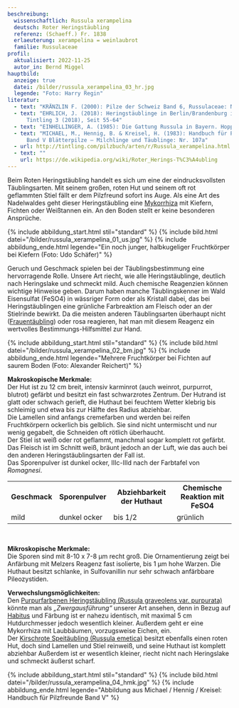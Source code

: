 ```yaml
---
beschreibung:
  wissenschaftlich: Russula xerampelina
  deutsch: Roter Heringstäubling
  referenz: (Schaeff.) Fr. 1838
  erlaeuterung: xerampelina = weinlaubrot
  familie: Russulaceae
profil:
  aktualisiert: 2022-11-25
  autor_in: Bernd Miggel
hauptbild:
  anzeige: true
  datei: /bilder/russula_xerampelina_03_hr.jpg
  legende: "Foto: Harry Regin"
literatur:
  - text: "KRÄNZLIN F. (2000): Pilze der Schweiz Band 6, Russulaceae: Nr. 217"
  - text: "EHRLICH, J. (2018): Heringstäublinge in Berlin/Brandenburg in: Der
      Tintling 3 (2018), Seit 55-64"
  - text: "EINHELLINGER, A. (1985): Die Gattung Russula in Bayern. Hoppea 43: Nr. 54"
  - text: "MICHAEL, M., Hennig, B. & Kreisel, H. (1983): Handbuch für Pilzfreunde
      Band V Blätterpilze – Milchlinge und Täublinge: Nr. 107a"
  - url: http://tintling.com/pilzbuch/arten/r/Russula_xerampelina.html
  - text: ""
    url: https://de.wikipedia.org/wiki/Roter_Herings-T%C3%A4ubling
---
```

Beim Roten Heringstäubling handelt es sich um eine der eindrucksvollsten Täublingsarten. Mit seinem großen, roten Hut und seinem oft rot geflammten Stiel fällt er dem Pilzfreund sofort ins Auge. Als eine Art des Nadelwaldes geht dieser Heringstäubling eine [Mykorrhiza](Mykorrhiza "Glossar") mit Kiefern, Fichten oder Weißtannen ein. An den Boden stellt er keine besonderen Ansprüche.

{% include abbildung_start.html stil="standard" %}
{% include bild.html datei="/bilder/russula_xerampelina_01_us.jpg" %}
{% include abbildung_ende.html legende="Ein noch junger, halbkugeliger Fruchtkörper bei Kiefern (Foto: Udo Schäfer)" %}

Geruch und Geschmack spielen bei der Täublingsbestimmung eine hervorragende Rolle. Unsere Art riecht, wie alle Heringstäublinge, deutlich nach Heringslake und schmeckt mild. Auch chemische Reagenzien können wichtige Hinweise geben. Darum haben manche Täublingskenner im Wald Eisensulfat (FeSO4) in wässriger Form oder als Kristall dabei, das bei Heringstäublingen eine grünliche Farbreaktion am Fleisch oder an der Stielrinde bewirkt. Da die meisten anderen Täublingsarten überhaupt nicht ([Frauentäubling](/pilze/russula-vesca-frauentäubling)) oder rosa reagieren, hat man mit diesem Reagenz ein wertvolles Bestimmungs-Hilfsmittel zur Hand.

{% include abbildung_start.html stil="standard" %}
{% include bild.html datei="/bilder/russula_xerampelina_02_bm.jpg" %}
{% include abbildung_ende.html legende="Mehrere Fruchtkörper bei Fichten auf saurem Boden (Foto: Alexander Reichert)" %}

**Makroskopische Merkmale:**\
Der Hut ist zu 12 cm breit, intensiv karminrot (auch weinrot, purpurrot, blutrot) gefärbt und besitzt ein fast schwarzrotes Zentrum. Der Hutrand ist glatt oder schwach gerieft, die Huthaut bei feuchtem Wetter klebrig bis schleimig und etwa bis zur Hälfte des Radius abziehbar.\
Die Lamellen sind anfangs cremefarben und werden bei reifen Fruchtkörpern ockerlich bis gelblich. Sie sind nicht untermischt und nur wenig gegabelt, die Schneiden oft rötlich überhaucht.\
Der Stiel ist weiß oder rot geflammt, manchmal sogar komplett rot gefärbt.\
Das Fleisch ist im Schnitt weiß, bräunt jedoch an der Luft, wie das auch bei den anderen Heringstäublingsarten der Fall ist.\
Das Sporenpulver ist dunkel ocker, IIIc-IIId nach der Farbtafel von *Romagnesi*.

<div class="table-responsive">
  <table class="table taeubling">
    <tr>
      <th>Geschmack</th>
      <th>Sporenpulver</th>
      <th>Abziehbarkeit der Huthaut</th>
      <th>Chemische Reaktion mit FeSO4</th>
    </tr>
    <tr>
      <td>mild</td>
      <td>dunkel ocker</td>
      <td>bis 1/2</td>
      <td>grünlich</td>
    </tr>
  </table>
</div>
&nbsp;

**Mikroskopische Merkmale:**\
Die Sporen sind mit 8-10 x 7-8 µm recht groß. Die Ornamentierung zeigt bei Anfärbung mit Melzers Reagenz fast isolierte, bis 1 µm hohe Warzen. Die Huthaut besitzt schlanke, in Sulfovanillin nur sehr schwach anfärbbare Pileozystiden.

**Verwechslungsmöglichkeiten:**\
Den [Purpurfarbenen Heringstäubling (Russula graveolens var. purpurata)](/pilze/russula-graveolens-var-purpurata-purpurfarbener-heringstäubling) könnte man als *„Zwergausführung“* unserer Art ansehen, denn in Bezug auf [Habitus](Habitus "Glossar") und Färbung ist er nahezu identisch, mit maximal 5 cm Hutdurchmesser jedoch wesentlich kleiner. Außerdem geht er eine Mykorrhiza mit Laubbäumen, vorzugsweise Eichen, ein.\
Der [Kirschrote Speitäubling (Russula emetica)](/pilze/russula-emetica-kirschroter-speitäubling) besitzt ebenfalls einen roten Hut, doch sind Lamellen und Stiel reinweiß, und seine Huthaut ist komplett abziehbar Außerdem ist er wesentlich kleiner, riecht nicht nach Heringslake und schmeckt äußerst scharf.

{% include abbildung_start.html stil="standard" %}
{% include bild.html datei="/bilder/russula_xerampelina_04_hmk.jpg" %}
{% include abbildung_ende.html legende="Abbildung aus Michael / Hennig / Kreisel: Handbuch für Pilzfreunde Band V" %}